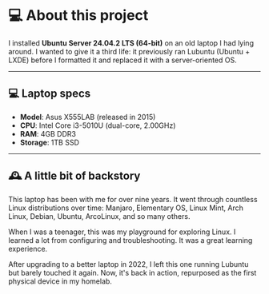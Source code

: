 # 💻 About this project

I installed **Ubuntu Server 24.04.2 LTS (64-bit)** on an old laptop I had lying around. I wanted to give it a third life: it previously ran Lubuntu (Ubuntu + LXDE) before I formatted it and replaced it with a server-oriented OS.

---

## 💻 Laptop specs

- **Model**: Asus X555LAB (released in 2015)
- **CPU**: Intel Core i3-5010U (dual-core, 2.00GHz)
- **RAM**: 4GB DDR3
- **Storage**: 1TB SSD

---

## 🕰️ A little bit of backstory

This laptop has been with me for over nine years. It went through countless Linux distributions over time: Manjaro, Elementary OS, Linux Mint, Arch Linux, Debian, Ubuntu, ArcoLinux, and so many others.

When I was a teenager, this was my playground for exploring Linux. I learned a lot from configuring and troubleshooting. It was a great learning experience.

After upgrading to a better laptop in 2022, I left this one running Lubuntu but barely touched it again. Now, it's back in action, repurposed as the first physical device in my homelab.
